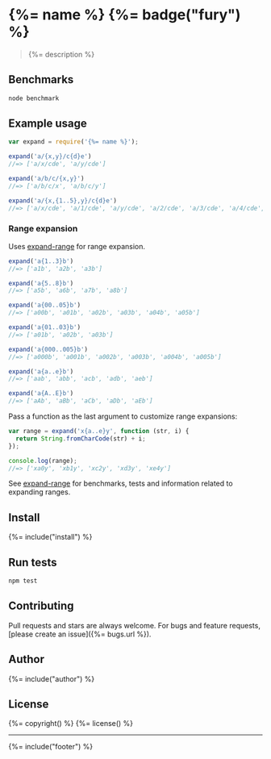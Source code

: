 # {%= name %} {%= badge("fury") %}

> {%= description %}

## Benchmarks

```bash
node benchmark
```

## Example usage

```js
var expand = require('{%= name %}');

expand('a/{x,y}/c{d}e')
//=> ['a/x/cde', 'a/y/cde']

expand('a/b/c/{x,y}')
//=> ['a/b/c/x', 'a/b/c/y']

expand('a/{x,{1..5},y}/c{d}e')
//=> ['a/x/cde', 'a/1/cde', 'a/y/cde', 'a/2/cde', 'a/3/cde', 'a/4/cde', 'a/5/cde']
```

### Range expansion

Uses [expand-range](https://github.com/jonschlinkert/expand-range) for range expansion.

```js
expand('a{1..3}b')
//=> ['a1b', 'a2b', 'a3b']

expand('a{5..8}b')
//=> ['a5b', 'a6b', 'a7b', 'a8b']

expand('a{00..05}b')
//=> ['a00b', 'a01b', 'a02b', 'a03b', 'a04b', 'a05b']

expand('a{01..03}b')
//=> ['a01b', 'a02b', 'a03b']

expand('a{000..005}b')
//=> ['a000b', 'a001b', 'a002b', 'a003b', 'a004b', 'a005b']

expand('a{a..e}b')
//=> ['aab', 'abb', 'acb', 'adb', 'aeb']

expand('a{A..E}b')
//=> ['aAb', 'aBb', 'aCb', 'aDb', 'aEb']
```

Pass a function as the last argument to customize range expansions:

```js
var range = expand('x{a..e}y', function (str, i) {
  return String.fromCharCode(str) + i;
});

console.log(range);
//=> ['xa0y', 'xb1y', 'xc2y', 'xd3y', 'xe4y']
```
See [expand-range](https://github.com/jonschlinkert/expand-range) for benchmarks, tests and information related to expanding ranges.


## Install
{%= include("install") %}

## Run tests

```bash
npm test
```

## Contributing
Pull requests and stars are always welcome. For bugs and feature requests, [please create an issue]({%= bugs.url %}).

## Author
{%= include("author") %}

## License
{%= copyright() %}
{%= license() %}

***

{%= include("footer") %}
